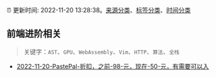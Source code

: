 :alarm_clock: 更新时间: 2022-11-20 13:28:38。[来源分类](../README.md)、[标签分类](../TAGS.md)、[时间分类](../TIMELINE.md)

## 前端进阶相关


> 关键字：`AST`、`GPU`、`WebAssembly`、`Vim`、`HTTP`、`算法`、`全栈`



- [2022-11-20-PastePal-折扣，之前-98-元，现在-50-元，有需要可以入](https://www.v2ex.com/t/896641) 